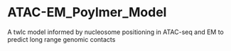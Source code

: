 # ATAC-EM_Poylmer_Model
 A twlc model informed by nucleosome positioning in ATAC-seq and EM to predict long range genomic contacts
